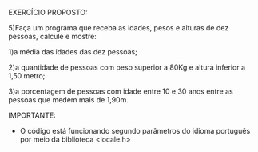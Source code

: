 EXERCÍCIO PROPOSTO:

5)Faça um programa que receba as idades, pesos
e alturas de dez pessoas, calcule e mostre:

1)a média das idades das dez pessoas;

2)a quantidade de pessoas com peso superior a
80Kg e altura inferior a 1,50 metro;

3)a porcentagem de pessoas com idade entre 10 e 30
anos entre as pessoas que medem mais de 1,90m.

IMPORTANTE:

- O código está funcionando segundo parâmetros do 
idioma português por meio da biblioteca <locale.h>
